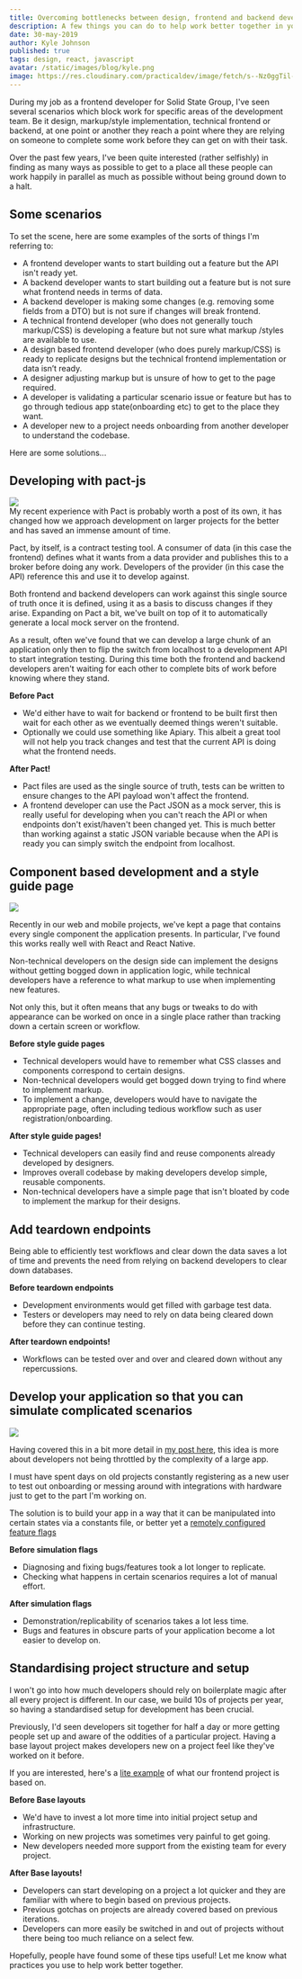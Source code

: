 ```yaml
---
title: Overcoming bottlenecks between design, frontend and backend developers
description: A few things you can do to help work better together in your development team
date: 30-may-2019
author: Kyle Johnson
published: true
tags: design, react, javascript
avatar: /static/images/blog/kyle.png
image: https://res.cloudinary.com/practicaldev/image/fetch/s--Nz0ggTil--/c_limit%2Cf_auto%2Cfl_progressive%2Cq_auto%2Cw_880/https://i.ibb.co/QnSn2xD/traffic.jpg
---
```


During my job as a frontend developer for Solid State Group, I've seen several scenarios which block work for specific areas of the development team. Be it design, markup/style implementation, technical frontend or backend, at one point or another they reach a point where they are relying on someone to complete some work before they can get on with their task.

Over the past few years, I've been quite interested (rather selfishly) in finding as many ways as possible to get to a place all these people can work happily in parallel as much as possible without being ground down to a halt.

## Some scenarios

To set the scene, here are some examples of the sorts of things I'm referring to:

- A frontend developer wants to start building out a feature but the API isn't ready yet.
- A backend developer wants to start building out a feature but is not sure what frontend needs in terms of data.
- A backend developer is making some changes (e.g. removing some fields from a DTO) but is not sure if changes will break frontend.
- A technical frontend developer (who does not generally touch markup/CSS) is developing a feature but not sure what markup /styles are available to use.
- A design based frontend developer (who does purely markup/CSS) is ready to replicate designs but the technical frontend implementation or data isn’t ready.
- A designer adjusting markup but is unsure of how to get to the page required.
- A developer is validating a particular scenario issue or feature but has to go through tedious app state(onboarding etc) to get to the place they want.
- A developer new to a project needs onboarding from another developer to understand the codebase.

Here are some solutions...

## Developing with pact-js

<img src="https://raw.githubusercontent.com/pact-foundation/pact-logo/master/media/logo-black.png"/>

<br/>
My recent experience with Pact is probably worth a post of its own, it has changed how we approach development on larger projects for the better and has saved an immense amount of time.

Pact, by itself, is a contract testing tool. A consumer of data (in this case the frontend) defines what it wants from a data provider and publishes this to a broker before doing any work. Developers of the provider (in this case the API) reference this and use it to develop against.

Both frontend and backend developers can work against this single source of truth once it is defined, using it as a basis to discuss changes if they arise. Expanding on Pact a bit, we've built on top of it to automatically generate a local mock server on the frontend.

As a result, often we've found that we can develop a large chunk of an application only then to flip the switch from localhost to a development API to start integration testing. During this time both the frontend and backend developers aren't waiting for each other to complete bits of work before knowing where they stand.

**Before Pact**
 - We'd either have to wait for backend or frontend to be built first then wait for each other as we eventually deemed things weren't suitable.
 - Optionally we could use something like Apiary. This albeit a great tool will not help you track changes and test that the current API is doing what the frontend needs.

**After Pact!**
- Pact files are used as the single source of truth, tests can be written to ensure changes to the API payload won't affect the frontend.
- A frontend developer can use the Pact JSON as a mock server, this is really useful for developing when you can't reach the API or when endpoints don't exist/haven't been changed yet. This is much better than working against a static JSON variable because when the API is ready you can simply switch the endpoint from localhost.
 
## Component based development and a style guide page
<img src="https://i.imgur.com/klecdce.png"/>

Recently in our web and mobile projects, we've kept a page that contains every single component the application presents. In particular, I've found this works really well with React and React Native.

Non-technical developers on the design side can implement the designs without getting bogged down in application logic, while technical developers have a reference to what markup to use when implementing new features.

Not only this, but it often means that any bugs or tweaks to do with appearance can be worked on once in a single place rather than tracking down a certain screen or workflow.

**Before style guide pages**
 - Technical developers would have to remember what CSS classes and components correspond to certain designs.
 - Non-technical developers would get bogged down trying to find where to implement markup.
 - To implement a change, developers would have to navigate the appropriate page, often including tedious workflow such as user registration/onboarding.

**After style guide pages!**
- Technical developers can easily find and reuse components already developed by designers.
- Improves overall codebase by making developers develop simple, reusable components.
- Non-technical developers have a simple page that isn't bloated by code to implement the markup for their designs.
  
## Add teardown endpoints

Being able to efficiently test workflows and clear down the data saves a lot of time and prevents the need from relying on backend developers to clear down databases.

**Before teardown endpoints**
 - Development environments would get filled with garbage test data.
 - Testers or developers may need to rely on data being cleared down before they can continue testing.

**After teardown endpoints!**
 - Workflows can be tested over and over and cleared down without any repercussions.

##  Develop your application so that you can simulate complicated scenarios

<img src="https://res.cloudinary.com/practicaldev/image/fetch/s--Zt0VBETr--/c_limit%2Cf_auto%2Cfl_progressive%2Cq_auto%2Cw_880/https://preview.ibb.co/kkXXD9/download.png"/>

Having covered this in a bit more detail in [my post here](https://dev.to/kylessg/using-feature-flags-for-client-demos-and-simulating-complex-scenarios-1gih), this idea is more about developers not being throttled by the complexity of a large app. 

I must have spent days on old projects constantly registering as a new user to test out onboarding or messing around with integrations with hardware just to get to the part I'm working on. 

The solution is to build your app in a way that it can be manipulated into certain states via a constants file, or better yet a [remotely configured feature flags](https://bullet-train.io)

**Before simulation flags**
 - Diagnosing and fixing bugs/features took a lot longer to replicate.
 - Checking what happens in certain scenarios requires a lot of manual effort.

**After simulation flags**
 - Demonstration/replicability of scenarios takes a lot less time.
 - Bugs and features in obscure parts of your application become a lot easier to develop on.

## Standardising project structure and setup

I won't go into how much developers should rely on boilerplate magic after all every project is different. In our case, we build 10s of projects per year, so having a standardised setup for development has been crucial.

Previously, I'd seen developers sit together for half a day or more getting people set up and aware of the oddities of a particular project. Having a base layout project makes developers new on a project feel like they've worked on it before.

If you are interested, here's a [lite example](https://dev.to/kylessg/a-sensible-approach-to-cross-platform-development-with-react-and-react-native-57pk) of what our frontend project is based on.

**Before Base layouts**
 - We'd have to invest a lot more time into initial project setup and infrastructure. 
 - Working on new projects was sometimes very painful to get going.
 - New developers needed more support from the existing team for every project.

**After Base layouts!**
- Developers can start developing on a project a lot quicker and they are familiar with where to begin based on previous projects. 
- Previous gotchas on projects are already covered based on previous iterations.
- Developers can more easily be switched in and out of projects without there being too much reliance on a select few.


Hopefully, people have found some of these tips useful! Let me know what practices you use to help work better together.